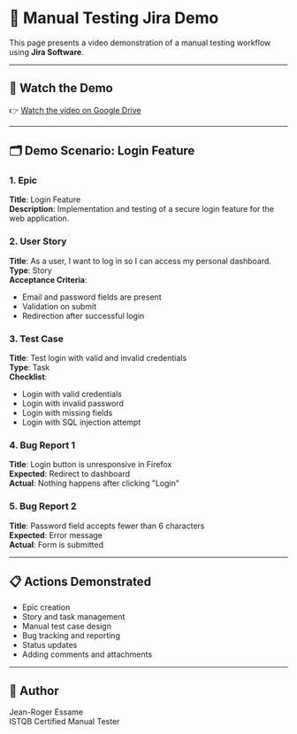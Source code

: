 
# 🎥 Manual Testing Jira Demo

This page presents a video demonstration of a manual testing workflow using **Jira Software**.

---

## 🔗 Watch the Demo

👉 [Watch the video on Google Drive](https://drive.google.com/file/d/1SPhGWv2Ytv5mj7iB2NDI4k7-50TxAwlv/view?usp=sharing)

---

## 🗂️ Demo Scenario: Login Feature

### 1. Epic
**Title**: Login Feature  
**Description**: Implementation and testing of a secure login feature for the web application.

### 2. User Story
**Title**: As a user, I want to log in so I can access my personal dashboard.  
**Type**: Story  
**Acceptance Criteria**:
- Email and password fields are present
- Validation on submit
- Redirection after successful login

### 3. Test Case
**Title**: Test login with valid and invalid credentials  
**Type**: Task  
**Checklist**:
- Login with valid credentials
- Login with invalid password
- Login with missing fields
- Login with SQL injection attempt

### 4. Bug Report 1
**Title**: Login button is unresponsive in Firefox  
**Expected**: Redirect to dashboard  
**Actual**: Nothing happens after clicking "Login"

### 5. Bug Report 2
**Title**: Password field accepts fewer than 6 characters  
**Expected**: Error message  
**Actual**: Form is submitted

---

## 📋 Actions Demonstrated

- Epic creation
- Story and task management
- Manual test case design
- Bug tracking and reporting
- Status updates
- Adding comments and attachments

---

## 👤 Author

Jean-Roger Essame  
ISTQB Certified Manual Tester
